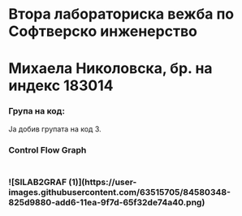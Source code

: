 # Втора лабораториска вежба по Софтверско инженерство
# Михаела Николовска, бр. на индекс 183014
 <h3>Група на код:</h3>
 <p>Ја добив групата на код 3.<p>
<h3>Control Flow Graph<h3> <br>
![SILAB2GRAF (1)](https://user-images.githubusercontent.com/63515705/84580348-825d9880-add6-11ea-9f7d-65f32de74a40.png)

